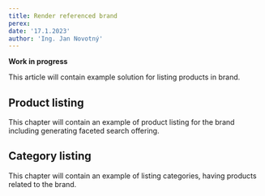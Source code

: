 ```yaml
---
title: Render referenced brand
perex:
date: '17.1.2023'
author: 'Ing. Jan Novotný'
---
```


**Work in progress**

This article will contain example solution for listing products in brand.

## Product listing

This chapter will contain an example of product listing for the brand including generating faceted search offering.

## Category listing

This chapter will contain an example of listing categories, having products related to the brand.

